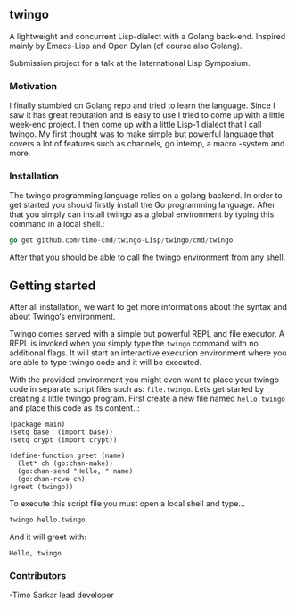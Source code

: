 ## twingo

A lightweight and concurrent Lisp-dialect with a Golang back-end. Inspired mainly by Emacs-Lisp and Open Dylan (of course also Golang).

Submission project for a talk at the International Lisp Symposium.

### Motivation

I finally stumbled on Golang repo and tried to learn the language. Since I saw it has great reputation and is easy to use I tried to come up with a little week-end project. I then come up with a little Lisp-1 dialect that I call twingo. My first thought was to make simple but powerful language that covers a lot of features such as channels, go interop, a macro
-system and more. 



### Installation 

The twingo programming language relies on a golang backend. In order to get started you should firstly install the Go programming language. After that you simply can install twingo as a global environment by typing this command in a local shell.:

```go
go get github.com/timo-cmd/twingo-Lisp/twingo/cmd/twingo
```

After that you should be able to call the twingo environment from any shell.



## Getting started

After all installation, we want to get more informations about the syntax and about Twingo‘s environment.

Twingo comes served with a simple but powerful REPL and file executor. A REPL is invoked when you simply type the ```twingo``` command with no additional flags. It will start an interactive execution environment where you are able to type twingo code and it will be executed.

With the provided environment you might even want to place your twingo code in separate script files such as: ```file.twingo```. 
Lets get started by creating a little twingo program. First create a new file named ```hello.twingo``` and place this code as its content..:

```Lisp
(package main)
(setq base  (import base))
(setq crypt (import crypt))

(define-function greet (name)
  (let* ch (go:chan-make))
  (go:chan-send "Hello, " name)
  (go:chan-rcve ch)
(greet (twingo))
```
To execute this script file you must open a local shell and type...

```bash
twingo hello.twingo
```

And it will greet with:

```
Hello, twingo
```

### Contributors

-Timo Sarkar lead developer


